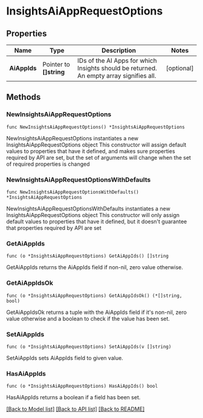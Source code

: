 # InsightsAiAppRequestOptions

## Properties

Name | Type | Description | Notes
------------ | ------------- | ------------- | -------------
**AiAppIds** | Pointer to **[]string** | IDs of the AI Apps for which Insights should be returned. An empty array signifies all. | [optional] 

## Methods

### NewInsightsAiAppRequestOptions

`func NewInsightsAiAppRequestOptions() *InsightsAiAppRequestOptions`

NewInsightsAiAppRequestOptions instantiates a new InsightsAiAppRequestOptions object
This constructor will assign default values to properties that have it defined,
and makes sure properties required by API are set, but the set of arguments
will change when the set of required properties is changed

### NewInsightsAiAppRequestOptionsWithDefaults

`func NewInsightsAiAppRequestOptionsWithDefaults() *InsightsAiAppRequestOptions`

NewInsightsAiAppRequestOptionsWithDefaults instantiates a new InsightsAiAppRequestOptions object
This constructor will only assign default values to properties that have it defined,
but it doesn't guarantee that properties required by API are set

### GetAiAppIds

`func (o *InsightsAiAppRequestOptions) GetAiAppIds() []string`

GetAiAppIds returns the AiAppIds field if non-nil, zero value otherwise.

### GetAiAppIdsOk

`func (o *InsightsAiAppRequestOptions) GetAiAppIdsOk() (*[]string, bool)`

GetAiAppIdsOk returns a tuple with the AiAppIds field if it's non-nil, zero value otherwise
and a boolean to check if the value has been set.

### SetAiAppIds

`func (o *InsightsAiAppRequestOptions) SetAiAppIds(v []string)`

SetAiAppIds sets AiAppIds field to given value.

### HasAiAppIds

`func (o *InsightsAiAppRequestOptions) HasAiAppIds() bool`

HasAiAppIds returns a boolean if a field has been set.


[[Back to Model list]](../README.md#documentation-for-models) [[Back to API list]](../README.md#documentation-for-api-endpoints) [[Back to README]](../README.md)


